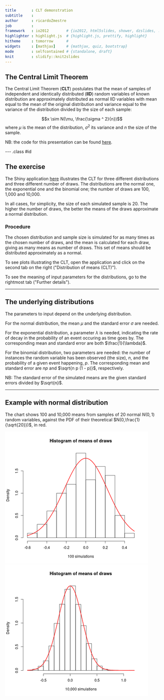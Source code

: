 ```yaml
---
title       : CLT demonstration
subtitle    : 
author      : ricardoZmestre
job         : 
framework   : io2012        # {io2012, html5slides, shower, dzslides, ...}
highlighter : highlight.js  # {highlight.js, prettify, highlight}
hitheme     : tomorrow      # 
widgets     : [mathjax]     # {mathjax, quiz, bootstrap}
mode        : selfcontained # {standalone, draft}
knit        : slidify::knit2slides
---
```


## The Central Limit Theorem

The Central Limit Theorem (**CLT**) postulates that the mean of samples of independent and identically distributed (**IID**) random variables of known distribution are approximately distributed as normal IID variables with mean equal to the mean of the original distribution and variance equal to the variance of the distribution divided by the size of each sample: 

$$x \sim N(\mu, \frac{\sigma ^ 2}{n})$$
where $\mu$ is the mean of the distribution, $\sigma ^ 2$ its variance and $n$ the size of the sample.

NB: the code for this presentation can be found [here](https://github.com/ricardoZmestre/CLTslides).

--- .class #id 

## The exercise

The Shiny application [here](https://ricardozmestre.shinyapps.io/clt1) illustrates the CLT for three different distributions and three different number of draws. The distributions are the normal one, the exponential one and the binomial one; the number of draws are 100, 1,000 and 10,000.

In all cases, for simplicity, the size of each simulated sample is 20. The higher the number of draws, the better the means of the draws approximate a normal distribution.

### Procedure

The chosen distribution and sample size is simulated for as many times as the chosen number of draws, and the mean is calculated for each draw, giving as many means as number of draws. This set of means should be distributed approximately as a normal.

To see plots illustrating the CLT, open the application and click on the second tab on the right ("Distribution of means (CLT)").

To see the meaning of input parameters for the distributions, go to the rightmost tab ("Further details").

---

## The underlying distributions

The parameters to input depend on the underlying distribution.

For the normal distribution, the mean $\mu$ and the standard error $\sigma$ are needed.

For the exponential distribution, a parameter $\lambda$ is needed, indicating the rate of decay in the probability of an event occuring as time goes by. The corresponding mean and standard error are both $\frac{1}{\lambda}$.

For the binomial distribution, two parameters are needed: the number of instances the random variable has been observed (the size), $n$, and the probability of a given event happening, $p$. The corresponding mean and standard error are $n p$ and $\sqrt{n p (1 - p)}$, respectively.

NB: The standard error of the simulated means are the given standard errors divided by $\sqrt{n}$.

---

## Example with normal distribution 

The chart shows 100 and 10,000 means from samples of 20 normal $N(0,1)$ random variables, against the PDF of their theoretical $N(0,\frac{1}{\sqrt{20}})$, in red.

![plot of chunk charts](assets/fig/charts-1.png) ![plot of chunk charts](assets/fig/charts-2.png) 


